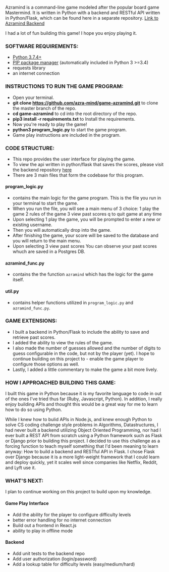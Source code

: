Azramind is a command-line game modeled after the popular board game Mastermind. It is written in Python with a backend and RESTful API written in Python/Flask, which can be found here in a separate repository. [Link to Azramind Backend](https://github.com/azra-mind/be-azramind)

I had a lot of fun building this game! I hope you enjoy playing it.

### SOFTWARE REQUIREMENTS:

- [Python 3.7.4+](https://www.python.org/download/)
- [PIP package manager](https://pip.pypa.io/en/stable/installing/) (automatically included in Python 3 >=3.4)
- requests library
- an internet connection

### INSTRUCTIONS TO RUN THE GAME PROGRAM:

- Open your terminal.
- **git clone https://github.com/azra-mind/game-azramind.git** to clone the master branch of the repo.
- **cd game-azramind** to cd into the root directory of the repo.
- **pip3 install -r requirements.txt** to Install the requirements.
- Now you're ready to play the game!
- **python3 program_logic.py** to start the game program.
- Game play instructions are included in the program.

### CODE STRUCTURE:

- This repo provides the user interface for playing the game.
- To view the api written in python/flask that saves the scores, please visit the backend repository [here](https://github.com/azra-mind/be-azramind)
- There are 3 main files that form the codebase for this program.

#### program_logic.py

- contains the main logic for the game program. This is the file you run in your terminal to start the game.
- When you run the file, you will see a main menu of 3 choice:
  1 play the game
  2 rules of the game
  3 view past scores
  q to quit game at any time
- Upon selecting 1 play the game, you will be prompted to enter a new or existing username.
- Then you will automatically drop into the game.
- After finishing the game, your score will be saved to the database and you will return to the main menu.
- Upon selecting 3 view past scores You can observe your past scores whuch are saved in a Postgres DB.

#### azramind_func.py

- contains the the function `azramind` which has the logic for the game itself.

#### util.py

- contains helper functions utilized in `program_logic.py` and `azramind_func.py`.

### GAME EXTENSIONS:

- I built a backend in Python/Flask to include the ability to save and retrieve past scores.
- I added the ability to view the rules of the game.
- I also made the number of guesses allowed and the number of digits to guess configurable in the code, but not by the player (yet). I hope to continue building on this project to - enable the game player to configure those options as well.
- Lastly, I added a little commentary to make the game a bit more lively.

### HOW I APPROACHED BUILDING THIS GAME:

I built this game in Python because it is my favorite language to code in out of the ones I've tried thus far (Ruby, Javascript, Python). In addition, I really enjoy building APIs and thought this would be a great way for me to learn how to do so using Python.

While I knew how to bulid APIs in Node.js, and knew enough Python to solve CS coding challenge style problems in Algorithms, Datastructures, I had never built a backend utilizing Object Oriented Programming, nor had I ever built a REST API from scratch using a Python framework such as Flask or Django prior to building this project. I decided to use this challenge as a forcing function to teach myself something that I'd been meaning to learn anyway: How to build a backend and RESTful API in Flask. I chose Flask over Django because it is a more light-weight framework that I could learn and deploy quickly, yet it scales well since companies like Netflix, Reddit, and Lyft use it.


### WHAT'S NEXT:

I plan to continue working on this project to build upon my knowledge.

#### Game Play Interface

- Add the ability for the player to configure difficulty levels
- better error handling for no internet connection
- Build out a frontend in React.js
- ability to play in offline mode

#### Backend

- Add unit tests to the backend repo
- Add user authorization (login/password)
- Add a lookup table for difficulty levels (easy/medium/hard)
